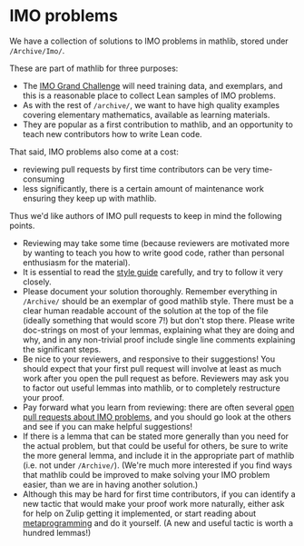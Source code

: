 # IMO problems

We have a collection of solutions to IMO problems in mathlib, stored under `/Archive/Imo/`.

These are part of mathlib for three purposes:
* The [IMO Grand Challenge](https://imo-grand-challenge.github.io/) will need training data, and exemplars,
  and this is a reasonable place to collect Lean samples of IMO problems.
* As with the rest of `/archive/`, we want to have high quality examples
  covering elementary mathematics, available as learning materials.
* They are popular as a first contribution to mathlib,
  and an opportunity to teach new contributors how to write Lean code.

That said, IMO problems also come at a cost:
* reviewing pull requests by first time contributors can be very time-consuming
* less significantly, there is a certain amount of maintenance work
  ensuring they keep up with mathlib.

Thus we'd like authors of IMO pull requests to keep in mind the following points.
* Reviewing may take some time
  (because reviewers are motivated more by wanting to teach you how to write good code,
  rather than personal enthusiasm for the material).
* It is essential to read the
  [style guide](https://leanprover-community.github.io/contribute/style.html)
  carefully, and try to follow it very closely.
* Please document your solution thoroughly.
  Remember everything in `/Archive/` should be an exemplar of good mathlib style.
  There must be a clear human readable account of the solution at the top of the file
  (ideally something that would score 7!) but don't stop there.
  Please write doc-strings on most of your lemmas, explaining what they are doing and why,
  and in any non-trivial proof include single line comments explaining the significant steps.
* Be nice to your reviewers, and responsive to their suggestions!
  You should expect that your first pull request will involve at least as much work
  after you open the pull request as before.
  Reviewers may ask you to factor out useful lemmas into mathlib,
  or to completely restructure your proof.
* Pay forward what you learn from reviewing:
  there are often several [open pull requests about IMO problems](https://github.com/leanprover-community/mathlib/pulls?q=is%3Aopen+is%3Apr+label%3Aimo),
  and you should go look at the others and see if you can make helpful suggestions!
* If there is a lemma that can be stated more generally than you need for the actual problem,
  but that could be useful for others, be sure to write the more general lemma,
  and include it in the appropriate part of mathlib (i.e. not under `/Archive/`).
  (We're much more interested if you find ways that mathlib could be improved to
  make solving your IMO problem easier, than we are in having another solution.)
* Although this may be hard for first time contributors,
  if you can identify a new tactic that would make your proof work more naturally,
  either ask for help on Zulip getting it implemented,
  or start reading about [metaprogramming](https://leanprover-community.github.io/learn.html#metaprogramming-and-tactic-writing)
  and do it yourself. (A new and useful tactic is worth a hundred lemmas!)
